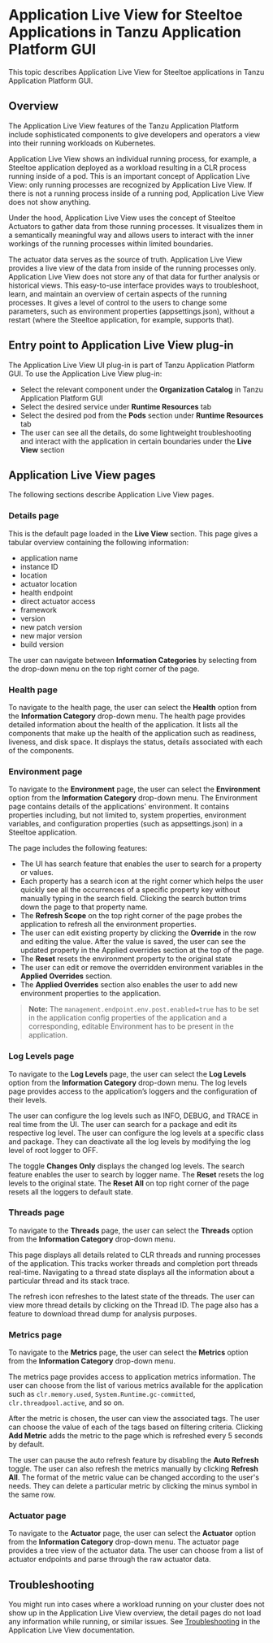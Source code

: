 # Application Live View for Steeltoe Applications in Tanzu Application Platform GUI

This topic describes Application Live View for Steeltoe applications in Tanzu Application Platform GUI.


## <a id="overview"></a> Overview

The Application Live View features of the Tanzu Application Platform include sophisticated components
to give developers and operators a view into their running workloads on Kubernetes.

Application Live View shows an individual running process, for example, a Steeltoe application
deployed as a workload resulting in a CLR process running inside of a pod.
This is an important concept of Application Live View: only running processes are recognized by
Application Live View.
If there is not a running process inside of a running pod, Application Live View does not show anything.

Under the hood, Application Live View uses the concept of Steeltoe Actuators to gather data from
those running processes.
It visualizes them in a semantically meaningful way and allows users to interact with the inner
workings of the running processes within limited boundaries.

The actuator data serves as the source of truth. Application Live View provides a live view of the
data from inside of the running processes only.
Application Live View does not store any of that data for further analysis or historical views.
This easy-to-use interface provides ways to troubleshoot, learn, and maintain an overview of certain
aspects of the running processes.
It gives a level of control to the users to change some parameters, such as environment properties (appsettings.json),
without a restart (where the Steeltoe application, for example, supports that).


## <a id="plug-in-entry-point"></a> Entry point to Application Live View plug-in

The Application Live View UI plug-in is part of Tanzu Application Platform GUI.
To use the Application Live View plug-in:

- Select the relevant component under the **Organization Catalog** in Tanzu Application Platform GUI
- Select the desired service under **Runtime Resources** tab
- Select the desired pod from the **Pods** section under **Runtime Resources** tab
- The user can see all the details, do some lightweight troubleshooting and interact with the application in certain boundaries under the **Live View** section


## <a id="app-live-view-pages"></a> Application Live View pages

The following sections describe Application Live View pages.


### <a id="details-page"></a> Details page

This is the default page loaded in the **Live View** section.
This page gives a tabular overview containing the following information:

- application name
- instance ID
- location
- actuator location
- health endpoint
- direct actuator access
- framework
- version
- new patch version
- new major version
- build version

The user can navigate between **Information Categories** by selecting from the drop-down menu on the
top right corner of the page.


### <a id="health-page"></a> Health page

To navigate to the health page, the user can select the **Health** option from the
**Information Category** drop-down menu.
The health page provides detailed information about the health of the application.
It lists all the components that make up the health of the application such as readiness, liveness,
and disk space.
It displays the status, details associated with each of the components.


### <a id="environment-page"></a> Environment page

To navigate to the **Environment** page, the user can select the **Environment** option from the
**Information Category** drop-down menu.
The Environment page contains details of the applications' environment.
It contains properties including, but not limited to, system properties, environment variables, and configuration properties (such as appsettings.json) in a Steeltoe application.

The page includes the following features:

- The UI has search feature that enables the user to search for a property or values.
- Each property has a search icon at the right corner which helps the user quickly see all the occurrences of a specific property key without manually typing in the search field. Clicking the search button trims down the page to that property name.
- The **Refresh Scope** on the top right corner of the page probes the application to refresh all the environment properties.
- The user can edit existing property by clicking the **Override** in the row and editing the value. After the value is saved, the user can see the updated property in the Applied overrides section at the top of the page.
- The **Reset** resets the environment property to the original state
- The user can edit or remove the overridden environment variables in the **Applied Overrides** section.
- The **Applied Overrides** section also enables the user to add new environment properties to the application.

> **Note:** The `management.endpoint.env.post.enabled=true` has to be set in the application config
> properties of the application and a corresponding, editable Environment has to be present in the
> application.


### <a id="log-levels-page"></a> Log Levels page

To navigate to the **Log Levels** page, the user can select the **Log Levels** option from the
**Information Category** drop-down menu.
The log levels page provides access to the application’s loggers and the configuration of their levels.

The user can configure the log levels such as INFO, DEBUG, and TRACE in real time from the UI.
The user can search for a package and edit its respective log level.
The user can configure the log levels at a specific class and package.
They can deactivate all the log levels by modifying the log level of root logger to OFF.

The toggle **Changes Only** displays the changed log levels.
The search feature enables the user to search by logger name.
The **Reset** resets the log levels to the original state.
The **Reset All** on top right corner of the page resets all the loggers to default state.


### <a id="threads-page"></a> Threads page

To navigate to the **Threads** page, the user can select the **Threads** option from the
**Information Category** drop-down menu.

This page displays all details related to CLR threads and running processes of the application.
This tracks worker threads and completion port threads real-time.
Navigating to a thread state displays all the information about a particular thread and its stack trace.

The refresh icon refreshes to the latest state of the threads.
The user can view more thread details by clicking on the Thread ID.
The page also has a feature to download thread dump for analysis purposes.



### <a id="metrics-page"></a> Metrics page

To navigate to the **Metrics** page, the user can select the **Metrics** option from the
**Information Category** drop-down menu.


The metrics page provides access to application metrics information.
The user can choose from the list of various metrics available for the application such as
`clr.memory.used`, `System.Runtime.gc-committed`, `clr.threadpool.active`, and so on.

After the metric is chosen, the user can view the associated tags.
The user can choose the value of each of the tags based on filtering criteria.
Clicking **Add Metric** adds the metric to the page which is refreshed every 5 seconds by default.

The user can pause the auto refresh feature by disabling the **Auto Refresh** toggle.
The user can also refresh the metrics manually by clicking **Refresh All**.
The format of the metric value can be changed according to the user's needs.
They can delete a particular metric by clicking the minus symbol in the same row.


### <a id="actuator-page"></a> Actuator page

To navigate to the **Actuator** page, the user can select the **Actuator** option from the
**Information Category** drop-down menu.
The actuator page provides a tree view of the actuator data.
The user can choose from a list of actuator endpoints and parse through the raw actuator data.


## <a id="troubleshooting"></a> Troubleshooting

You might run into cases where a workload running on your cluster does not show up in the
Application Live View overview, the detail pages do not load any information while running, or similar issues.
See [Troubleshooting](../../app-live-view/troubleshooting.md) in the Application Live View documentation.
